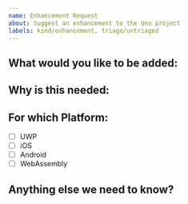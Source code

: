 ```yaml
---
name: Enhancement Request
about: Suggest an enhancement to the Uno project
labels: kind/enhancement, triage/untriaged
---
```


<!-- Please only use this template for submitting enhancement requests -->

## What would you like to be added:

## Why is this needed:

## For which Platform:

- [ ] UWP
- [ ] iOS
- [ ] Android
- [ ] WebAssembly

## Anything else we need to know?

